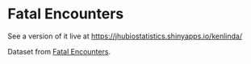 # Fatal Encounters

See a version of it live at https://jhubiostatistics.shinyapps.io/kenlinda/

Dataset from [Fatal Encounters](fatalencounters.org).
